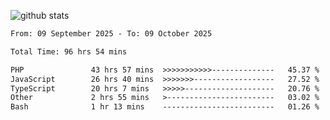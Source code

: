 
![github stats](https://github-readme-stats.vercel.app/api?username=realmahd1&show_icons=true&theme=codeSTACKr&hide_rank=true&count_private=true)

<!--START_SECTION:waka-->

```txt
From: 09 September 2025 - To: 09 October 2025

Total Time: 96 hrs 54 mins

PHP               43 hrs 57 mins  >>>>>>>>>>>--------------   45.37 %
JavaScript        26 hrs 40 mins  >>>>>>>------------------   27.52 %
TypeScript        20 hrs 7 mins   >>>>>--------------------   20.76 %
Other             2 hrs 55 mins   >------------------------   03.02 %
Bash              1 hr 13 mins    -------------------------   01.26 %
```

<!--END_SECTION:waka-->
